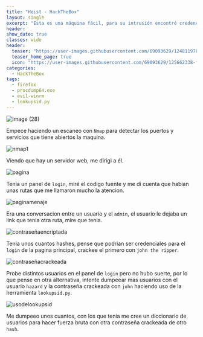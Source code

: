 ```yaml
---
title: "Heist - HackTheBox"
layout: single
excerpt: "Esta es una máquina fácil, para su intrusión encontré credenciales en una ruta del servidor web, las utilice para dumpear más usuarios con lookupsid.py, con el usuario Chase me autentique con una contraseña craqueada, para la escalada de privilegios dumpee un proceso de Firefox con procdump64.exe y filtre en el volcado por login.php y me reporto credenciales de acceso con Administrador."
header:
show_date: true
classes: wide
header:
  teaser: "https://user-images.githubusercontent.com/69093629/124811978-5c67e080-df63-11eb-9379-d161423b49a6.png"
  teaser_home_page: true
  icon: "https://user-images.githubusercontent.com/69093629/125662338-fd8b3b19-3a48-4fb0-b07c-86c047265082.png"
categories:
  - HackTheBox
tags:
  - firefox
  - procdump64.exe
  - evil-winrm
  - lookupsid.py
---
```


![image (28)](https://user-images.githubusercontent.com/69093629/126850695-3236b01e-bdbb-404a-b1a1-46f1dd15ed75.png)

Empece haciendo un escaneo con `Nmap` para detectar los puertos y servicios que tiene abiertos la maquina.

![nmap1](https://user-images.githubusercontent.com/69093629/126850732-20a2ff50-7dad-4aba-bafb-7c1f101ad833.png)

Viendo que hay un servidor web, me dirigi a él.

![pagina](https://user-images.githubusercontent.com/69093629/126850775-2f65920f-316a-4802-a390-820c880ec4a2.png)

Tenia un panel de `login`, miré el codigo fuente y me di cuenta que habian unas rutas que me llamaron mucho la atencion.

![paginamenaje](https://user-images.githubusercontent.com/69093629/126850819-cd42c4a6-e429-4262-829c-1f8fd04a9b45.png)

Era una conversacion entre un usuario y el `admin`, el usuario le dejaba un link que tenia otra ruta, mire que tenia.

![contraseñaencriptada](https://user-images.githubusercontent.com/69093629/126850852-044365eb-3f3f-4a27-b38e-7834f9d34fc2.png)

Tenia unos cuantos hashes, pense que podrian ser credenciales para el `login` de la pagina principal, crackee el primero con `john the ripper`.

![contraseñacrackeada](https://user-images.githubusercontent.com/69093629/126850911-6ac365e8-fad1-4a32-a6c4-13013b49ec2f.png)

Probe distintos usuarios en el panel de `login` pero no hubo suerte, por lo que pense en otra alternativa, intente dumpeear mas usuarios con el usuario `hazard` y la contraseña crackeada con `john` haciendo uso de la herramienta `lookupsid.py`.

![usodelookupsid](https://user-images.githubusercontent.com/69093629/126850981-bc0420c1-02c7-4f84-969a-9b33ed53973e.png)

Me dumpeeo unos cuantos, con los que tenia me cree un diccionario de usuarios para hacer fuerza bruta con otra contraseña crackeada de otro `hash`.

